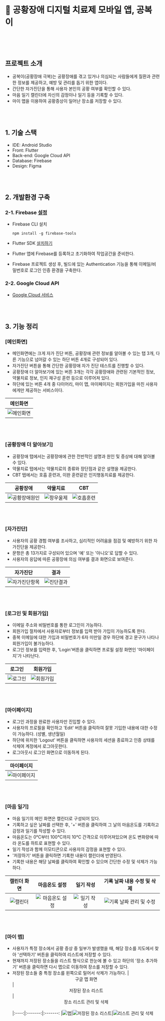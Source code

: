 # 💊 공황장애 디지털 치료제 모바일 앱, 공복이

<br/><br/><br/>  

## 프로젝트 소개
- 공복이(공황장애 극복)는 공황장애를 겪고 있거나 의심되는 사람들에게 질환과 관련한 정보를 제공하고, 예방 및 관리를 돕기 위한 앱이다.
- 간단한 자가진단을 통해 사용자 본인의 공황 여부를 확인할 수 있다.
- 마음 일기 캘린더에 자신의 감정이나 일기 등을 기록할 수 있다.
- 마이 맵을 이용하여 공황증상이 일어난 장소를 저장할 수 있다.

<br/><br/>  

## 1. 기술 스택
- IDE: Android Studio
- Front: Flutter
- Back-end: Google Cloud API
- Database: Firebase
- Design: Figma

<br/><br/>  

## 2. 개발환경 구축
### 2-1. Firebase [설정](https://firebase.google.com/?hl=ko)
- Firebase CLI 설치
  
      npm install -g firebase-tools
  
- Flutter SDK [설치하기](https://docs.flutter.dev/get-started/install)
- Flutter 앱에 Firebase를 등록하고 초기화하여 작업공간을 준비한다.
- Firebase 프로젝트 생성 후, 빌드에 있는 Authentication 기능을 통해 이메일/비밀번호로 로그인 인증 환경을 구축한다.
    
### 2-2. Google Cloud API
- [Google Cloud 서비스](https://cloud.google.com/?hl=ko)
  

<br/><br/>  

## 3. 기능 정리
### [메인화면]
- 메인화면에는 크게 자가 진단 버튼, 공황장애 관련 정보를 알아볼 수 있는 탭 3개, 다른 기능으로 넘어갈 수 있는 하단 버튼 4개로 구성되어 있다.
- 자가진단 버튼을 통해 간단한 공황장애 자가 진단 테스트를 진행할 수 있다. 
- 공황장애 더 알아보기에 있는 버튼 3개는 각각 공황장애와 관련된 기본적인 정보, 약물치료 정보, 인지 재구성 훈련 등으로 이루어져 있다. 
- 하단에 있는 버튼 4개 중 다이어리, 마이 맵, 마이페이지는 회원가입을 마친 사용자에게만 제공하는 서비스이다.

|<center>메인화면</center>
|:---------------------:
|![메인화면](https://github.com/202110820/panic_project/assets/95207365/d17324c3-7fdf-4d76-8ada-78b3df9e089f)

<br/><br/>  

### [공황장애 더 알아보기]
- 공황장애 탭에서는 공황장애에 관한 전반적인 설명과 원인 및 증상에 대해 알아볼 수 있다.
- 약물치료 탭에서는 약물치료의 종류와 장단점과 같은 설명을 제공한다.
- CBT 탭에서는 호흡 훈련과, 이완 훈련같은 인지행동치료를 제공한다.
  
|<center>공황장애</center>|<center>약물치료</center>|<center>CBT</center>    
|:----:|:-------:|:-------:
|![공황장애원인](https://github.com/202110820/panic_project/assets/95207365/9c693d99-1463-48bb-a2c4-5305a51eae06)|![항우울제](https://github.com/202110820/panic_project/assets/95207365/db818960-2a0f-40b4-999b-c95c328e9831)|![호흡훈련](https://github.com/202110820/panic_project/assets/95207365/3fdaf28f-aa68-415c-a1a2-09d01396cee5)

<br/><br/>  

### [자가진단]
- 사용자의 공황 경험 여부를 조사하고, 심리적인 어려움을 점검 및 예방하기 위한 자가진단을 제공한다.
- 문항은 총 13가지로 구성되어 있으며 '예' 또는 '아니오'로 답할 수 있다.
- 사용자의 응답에 따른 공황장애 의심 여부를 결과 화면으로 보여준다.

|<center>자가진단</center>|<center>결과</center>
|:-----:|:-------:
|![자가진단항목](https://github.com/202110820/panic_project/assets/95207365/25c7ecbb-3d44-4036-a364-8a02888bc64f)|![진단결과](https://github.com/202110820/panic_project/assets/95207365/380057ea-2b3a-4285-9532-425a53d9a201)

<br/><br/>  

### [로그인 및 회원가입]
- 이메일 주소와 비밀번호를 통한 로그인이 가능하다.
- 회원가입 절차에서 사용자로부터 정보를 입력 받아 가입이 가능하도록 한다.
- 중복 이메일에 대한 가입과 비밀번호가 6자 미만일 경우 하단에 경고 문구가 나타나 회원가입이 불가능하다.
- 로그인 정보를 입력한 후, 'Login'버튼을 클릭하면 프로필 설정 화면인 '마이페이지'가 나타난다.

|<center>로그인</center>|<center>회원가입</center>
|:-----:|:-------:
|![로그인](https://github.com/202110820/panic_project/assets/95207365/2f8e8e70-9f37-4d51-ba47-21050f3ff72c)|![회원가입](https://github.com/202110820/panic_project/assets/95207365/4579d6b2-4f20-4de5-8140-54c6b1ed8807)

<br/><br/>  

### [마이페이지]
- 로그인 과정을 완료한 사용자만 진입할 수 있다.
- 사용자의 프로필을 확인하고 'Edit' 버튼을 클릭하여 잘못 기입한 내용에 대한 수정이 가능하다. (성별, 생년월일)
- 하단에 위치한 'Logout' 버튼을 클릭하면 사용자의 세션을 종료하고 인증 상태를 삭제여 계정에서 로그아웃한다.
- 로그아웃시 로그인 화면으로 이동하게 된다.

|<center>마이페이지</center>
|:---------------------:
|![마이페이지](https://github.com/202110820/panic_project/assets/95207365/55295adc-2b35-47ad-a066-75263eae6b9c)

<br/><br/>  

### [마음 일기]
- 마음 일기의 메인 화면은 캘린더로 구성되어 있다.
- 기록하고 싶은 날짜를 선택한 후, '+' 버튼을 클릭하여 그 날의 마음온도를 기록하고 감정과 일기를 작성할 수 있다.
- 마음온도는 0°C부터 100°C까지 10°C 간격으로 이루어져있으며 온도 변화량에 따라 온도를 하트로 표현할 수 있다.
- 일기 작성과 함께 이모티콘으로 사용자의 감정을 표현할 수 있다.
- '저장하기' 버튼을 클릭하면 기록한 내용이 캘린더에 반영된다.
- 기록한 내용은 해당 날짜를 클릭하여 확인할 수 있으며 간단한 수정 및 삭제가 가능하다.
  
|<center>캘린더 화면</center>|<center>마음온도 설정</center>|<center>일기 작성</center>|<center>기록 날짜 내용 수정 및 삭제</center>    
|:----:|:-------:|:-------:|:-------:
|![캘린더](https://github.com/202110820/panic_project/assets/95207365/46be1880-6d55-4e3c-9f40-4ed8cfc2749e)|![마음온도 설정](https://github.com/202110820/panic_project/assets/95207365/41c2d803-539b-4411-98cb-1f58a679d794)|![일기 작성](https://github.com/202110820/panic_project/assets/95207365/c6263d79-879b-4e3d-948e-26c7f9c4b7c8)|![기록 날짜 관리 및 수정](https://github.com/202110820/panic_project/assets/95207365/13c5add3-2141-42f2-a646-1b64bf31de98)

<br/><br/>  

### [마이 맵]
- 사용자가 특정 장소에서 공황 증상 중 일부가 발생했을 때, 해당 장소를 지도에서 찾아 '선택하기' 버튼을 클릭하여 리스트에 저장할 수 있다.
- 현재까지 저장된 장소들을 리스트 형식으로 한눈에 볼 수 있고 하단의 '장소 추가하기' 버튼을 클릭하면 다시 맵으로 이동하여 장소를 저장할 수 있다.
- 저장된 장소들 중 특정 장소를 왼쪽으로 밀어서 삭제가 가능하다. 
|<center>구글 맵 화면</center>|<center>저장된 장소 리스트</center>|<center>장소 리스트 관리 및 삭제</center>    
|:----:|:-------:|:-------:
|![맵](https://github.com/202110820/panic_project/assets/95207365/69197e4d-27f2-4d80-9164-b75a04e3dacc)|![저장된 장소 리스트](https://github.com/202110820/panic_project/assets/95207365/3966645f-95f3-4738-8a3f-6737966d3e63)|![리스트 관리 및 삭제](https://github.com/202110820/panic_project/assets/95207365/9e9c7b9d-6d64-4c15-8639-c2091b43f50b)

<br/><br/>  
